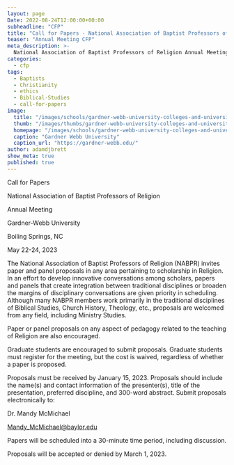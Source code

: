 ```yaml
---
layout: page
Date: 2022-08-24T12:00:00+00:00
subheadline: "CFP"
title: "Call for Papers - National Association of Baptist Professors of Religion"
teaser: "Annual Meeting CFP"
meta_description: >-
  National Association of Baptist Professors of Religion Annual Meeting at Gardner Webb Uniersity, May 22-24 2023
categories:
  - cfp
tags:
  - Baptists
  - Christianity
  - ethics
  - Biblical-Studies
  - call-for-papers
image:
  title: "/images/schools/gardner-webb-university-colleges-and-universities-nc-1440.jpg"
  thumb: "/images/thumbs/gardner-webb-university-colleges-and-universities-nc-1440_tn.jpg"
  homepage: "/images/schools/gardner-webb-university-colleges-and-universities-nc-1440.jpg"
  caption: "Gardner Webb University"
  caption_url: "https://gardner-webb.edu/"
author: adamdjbrett
show_meta: true
published: true
---
```


Call for Papers

National Association of Baptist Professors of Religion

Annual Meeting

Gardner-Webb University

Boiling Springs, NC

May 22-24, 2023

The National Association of Baptist Professors of Religion (NABPR) invites paper and panel proposals in any area pertaining to scholarship in Religion. In an effort to develop innovative conversations among scholars, papers and panels that create integration between traditional disciplines or broaden the margins of disciplinary conversations are given priority in scheduling. Although many NABPR members work primarily in the traditional disciplines of Biblical Studies, Church History, Theology, etc., proposals are welcomed from any field, including Ministry Studies.

Paper or panel proposals on any aspect of pedagogy related to the teaching of Religion are also encouraged.

Graduate students are encouraged to submit proposals. Graduate students must register for the meeting, but the cost is waived, regardless of whether a paper is proposed.

Proposals must be received by January 15, 2023. Proposals should include the name(s) and contact information of the presenter(s), title of the presentation, preferred discipline, and 300-word abstract. Submit proposals electronically to:

Dr. Mandy McMichael

[Mandy_McMichael@baylor.edu](mailto:Mandy_McMichael@baylor.edu)

Papers will be scheduled into a 30-minute time period, including discussion.

Proposals will be accepted or denied by March 1, 2023.
